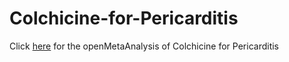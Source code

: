 Colchicine-for-Pericarditis
==========================
Click [here](http://openmetaanalysis.github.io/Colchicine-for-Pericarditis/) for the openMetaAnalysis of Colchicine for Pericarditis
